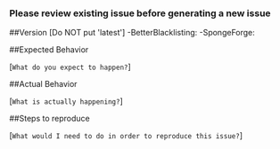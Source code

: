 ### Please review existing issue before generating a new issue

##Version [Do NOT put 'latest']
-BetterBlacklisting:
-SpongeForge:

##Expected Behavior

[`What do you expect to happen?`]

##Actual Behavior

[`What is actually happening?`]

##Steps to reproduce

[`What would I need to do in order to reproduce this issue?`]
